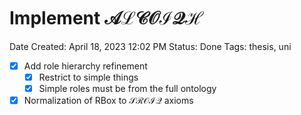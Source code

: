 # Implement $\mathcal{ALCOIQH}$

Date Created: April 18, 2023 12:02 PM
Status: Done
Tags: thesis, uni

- [x]  Add role hierarchy refinement
    - [x]  Restrict to simple things
    - [x]  Simple roles must be from the full ontology
- [x]  Normalization of RBox to $\mathcal{SROIQ}$ axioms
